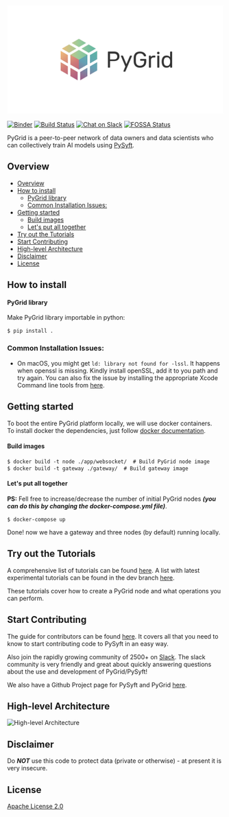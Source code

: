 ![PyGrid logo](https://raw.githubusercontent.com/OpenMined/design-assets/master/logos/PyGrid/horizontal-primary-trans.png)

[![Binder](https://mybinder.org/badge.svg)](https://mybinder.org/v2/gh/OpenMined/Grid/master) [![Build Status](https://travis-ci.org/OpenMined/PyGrid.svg)](https://travis-ci.org/OpenMined/PyGrid) [![Chat on Slack](https://img.shields.io/badge/chat-on%20slack-7A5979.svg)](https://openmined.slack.com/messages/team_pysyft) [![FOSSA Status](https://camo.githubusercontent.com/c0cb82174c3eb8fcbb00a46eb237556f63b36804/68747470733a2f2f6170702e666f7373612e696f2f6170692f70726f6a656374732f6769742532426769746875622e636f6d2532466d6174746865772d6d6361746565722532465079537966742e7376673f747970653d736d616c6c)](https://app.fossa.io/projects/git%2Bgithub.com%2Fmatthew-mcateer%2FPySyft?ref=badge_small)

PyGrid is a peer-to-peer network of data owners and data scientists who can collectively train AI models using [PySyft](https://github.com/OpenMined/PySyft/).


## Overview
- [Overview](#overview)
- [How to install](#how-to-install)
    - [PyGrid library](#pygrid-library)
  - [Common Installation Issues:](#common-installation-issues)
- [Getting started](#getting-started)
    - [Build images](#build-images)
    - [Let's put all together](#lets-put-all-together)
- [Try out the Tutorials](#try-out-the-tutorials)
- [Start Contributing](#start-contributing)
- [High-level Architecture](#high-level-architecture)
- [Disclaimer](#disclaimer)
- [License](#license)

## How to install

#### PyGrid library
Make PyGrid library importable in python:
```
$ pip install .
```

### Common Installation Issues:
- On macOS, you might get ```ld: library not found for -lssl```. It happens when openssl is missing. Kindly install openSSL, add it to you path and try again. You can also fix the issue by installing the appropriate Xcode Command line tools from [here](https://developer.apple.com/download/more/).

## Getting started
To boot the entire PyGrid platform locally, we will use docker containers.  
To install docker the dependencies, just follow [docker documentation](https://docs.docker.com/install/).


#### Build images
```
$ docker build -t node ./app/websocket/  # Build PyGrid node image
$ docker build -t gateway ./gateway/  # Build gateway image
```

#### Let's put all together
**PS:** Fell free to increase/decrease the number of initial PyGrid nodes ***(you can do this by changing the docker-compose.yml file)***.
```
$ docker-compose up
```
Done! now we have a gateway and three nodes (by default) running locally.

## Try out the Tutorials
A comprehensive list of tutorials can be found [here](https://github.com/OpenMined/Grid/tree/master/examples).
A list with latest experimental tutorials can be found in the dev branch [here](https://github.com/Quisher/Grid/tree/dev/examples).

These tutorials cover how to create a PyGrid node and what operations you can perform.

## Start Contributing
The guide for contributors can be found [here](https://github.com/OpenMined/PySyft/tree/master/CONTRIBUTING.md). It covers all that you need to know to start contributing code to PySyft in an easy way.

Also join the rapidly growing community of 2500+ on [Slack](http://slack.openmined.org). The slack community is very friendly and great about quickly answering questions about the use and development of PyGrid/PySyft!

We also have a Github Project page for PySyft and PyGrid [here](https://github.com/orgs/OpenMined/projects/9).


## High-level Architecture

![High-level Architecture](https://raw.githubusercontent.com/OpenMined/PyGrid/dev/art/Grid-Arch.png)


## Disclaimer
Do ***NOT*** use this code to protect data (private or otherwise) - at present it is very insecure.

## License

[Apache License 2.0](https://github.com/OpenMined/Grid/blob/master/LICENSE)
